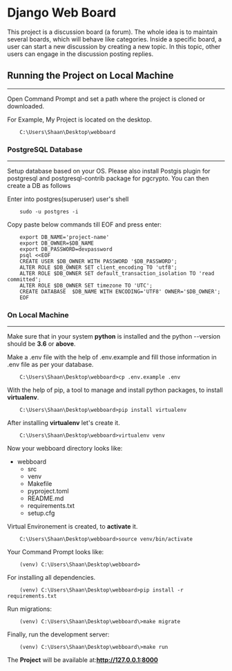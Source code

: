 # Django Web Board

This project is a discussion board (a forum). The whole idea is to maintain several boards, which will behave like categories. Inside a specific board, a user can start a new discussion by creating a new topic. In this topic, other users can engage in the discussion posting replies.

## Running the Project on Local Machine
--- 
Open Command Prompt and set a path where the project is cloned or downloaded.

For Example, My Project is located on the desktop.

```
    C:\Users\Shaan\Desktop\webboard
```

### PostgreSQL Database
---
Setup database based on your OS. Please also install Postgis plugin for postgresql and postgresql-contrib package for pgcrypto. You can then create a DB as follows

Enter into postgres(superuser) user's shell

```
    sudo -u postgres -i
```

Copy paste below commands till EOF and press enter:

```
    export DB_NAME='project-name'
    export DB_OWNER=$DB_NAME
    export DB_PASSWORD=devpassword
    psql <<EOF
    CREATE USER $DB_OWNER WITH PASSWORD '$DB_PASSWORD';
    ALTER ROLE $DB_OWNER SET client_encoding TO 'utf8';
    ALTER ROLE $DB_OWNER SET default_transaction_isolation TO 'read committed';
    ALTER ROLE $DB_OWNER SET timezone TO 'UTC';
    CREATE DATABASE  $DB_NAME WITH ENCODING='UTF8' OWNER='$DB_OWNER';
    EOF
```

### On Local Machine
---
Make sure that in your system **python** is installed and the python --version should be **3.6** or **above**.

Make a .env file with the help of .env.example and fill those information in .env file as per your database.

```
    C:\Users\Shaan\Desktop\webboard>cp .env.example .env
```

With the help of pip, a tool to manage and install python packages, to install **virtualenv**.

```
    C:\Users\Shaan\Desktop\webboard>pip install virtualenv
```

After installing **virtualenv** let's create it.

```
    C:\Users\Shaan\Desktop\webboard>virtualenv venv
```

Now your webboard directory looks like:

* webboard
  * src
  * venv
  * Makefile
  * pyproject.toml
  * README.md
  * requirements.txt
  * setup.cfg



Virtual Environement is created, to **activate** it.

```
    C:\Users\Shaan\Desktop\webboard>source venv/bin/activate
```
Your Command Prompt looks like:

```
    (venv) C:\Users\Shaan\Desktop\webboard>
```

For installing all dependencies.

```
    (venv) C:\Users\Shaan\Desktop\webboard>pip install -r requirements.txt
```

Run migrations:

```
    (venv) C:\Users\Shaan\Desktop\webboard\>make migrate
```

Finally, run the development server:

```
    (venv) C:\Users\Shaan\Desktop\webboard\>make run
```

The **Project** will be available at:**http://127.0.0.1:8000**